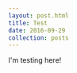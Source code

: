```yaml
---
layout: post.html
title: Test
date: 2016-09-29
collection: posts
---
```


I'm testing here!
